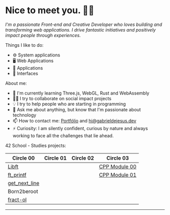# Nice to meet you. 👋🏾

*I'm a passionate Front-end and Creative Developer who loves building and transforming web applications. I drive fantastic initiatives and positively impact people through experiences.*

Things I like to do:

- ⚙️ System applications
- 🖥 Web Applications
- 📱 Applications
- 🎨 Interfaces

About me:

- 🌱 I'm currently learning Three.js, WebGL, Rust and WebAssembly
- ✊🏽 I try to collaborate on social impact projects
- 💡 I try to help people who are starting in programming
- 💬 Ask me about anything, but know that I'm passionate about technology
- 📫 How to contact me: [Portfólio](http://gabrieldejesus.dev) and hi@gabrieldejesus.dev
- ⚡ Curiosity: I am silently confident, curious by nature and always working to face all the challenges that lie ahead.

42 School - Studies projects:

| Circle 00                                                           | Circle 01 | Circle 02 | Circle 03                                                           |
| ------------------------------------------------------------------- | --------- | --------- | ------------------------------------------------------------------- |
| [Libft](https://github.com/gabrieldejesus/42-Libft)                 |           |           | [CPP Module 00](https://github.com/gabrieldejesus/42-cpp-module-00) |
| [ft_printf](https://github.com/gabrieldejesus/42-ft_printf)         |           |           | [CPP Module 01](https://github.com/gabrieldejesus/42-cpp-module-01) |
| [get_next_line](https://github.com/gabrieldejesus/42-get_next_line) |           |           |                                                                     |
| Born2beroot                                                         |           |           |                                                                     |
| [fract-ol](https://github.com/gabrieldejesus/42-fract-ol)           |           |           |                                                                     |
---

